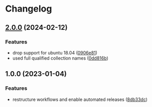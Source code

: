 # Changelog

## [2.0.0](https://github.com/rolehippie/clamav/compare/v1.0.0...v2.0.0) (2024-02-12)


### Features

* drop support for ubuntu 18.04 ([0906e81](https://github.com/rolehippie/clamav/commit/0906e81d29cd7c4b80d785ccae8c60c0de2c9d57))
* used full qualified collection names ([0dd816b](https://github.com/rolehippie/clamav/commit/0dd816be5093be66e5355547c00d3b9672cf369a))

## 1.0.0 (2023-01-04)


### Features

* restructure workflows and enable automated releases ([8db33dc](https://github.com/rolehippie/clamav/commit/8db33dce9e7123b655e501b67d4479f0219012d6))
